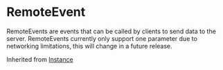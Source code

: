 # RemoteEvent

RemoteEvents are events that can be called by clients to send data to the server.
RemoteEvents currently only support one parameter due to networking limitations, this will change in a future release.

Inherited from [Instance](../Instance)
